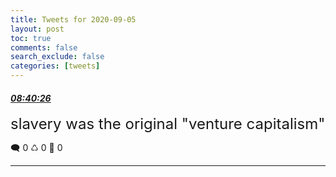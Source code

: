 ```yaml
---
title: Tweets for 2020-09-05
layout: post
toc: true
comments: false
search_exclude: false
categories: [tweets]
---
```



#### <a href = "https://twitter.com/deepfates/status/1302255273801904128">*08:40:26*</a>

<font size="5">slavery was the original "venture capitalism"</font>



🗨️ 0 ♺ 0 🤍  0   

---
    
            


